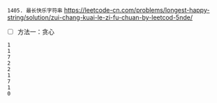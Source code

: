 
`1405. 最长快乐字符串` https://leetcode-cn.com/problems/longest-happy-string/solution/zui-chang-kuai-le-zi-fu-chuan-by-leetcod-5nde/
- [ ] 方法一：贪心

```
1
1
7
2
2
1
7
1
0
```
